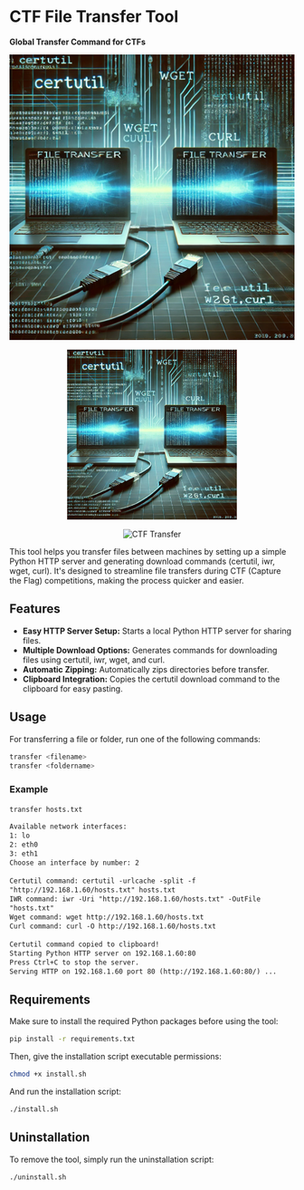 
# CTF File Transfer Tool

**Global Transfer Command for CTFs**

![CTF Transfer](ctf-transfer-small.png)

<p align="center">
  <img src="ctf-transfer-small.png" alt="CTF Transfer" width="300">
</p>

<p align="center">
  <img src="images/ctf-transfer-small.png" alt="CTF Transfer" width="500">
</p>

This tool helps you transfer files between machines by setting up a simple Python HTTP server and generating download commands (certutil, iwr, wget, curl). It's designed to streamline file transfers during CTF (Capture the Flag) competitions, making the process quicker and easier.

## Features
- **Easy HTTP Server Setup:** Starts a local Python HTTP server for sharing files.
- **Multiple Download Options:** Generates commands for downloading files using certutil, iwr, wget, and curl.
- **Automatic Zipping:** Automatically zips directories before transfer.
- **Clipboard Integration:** Copies the certutil download command to the clipboard for easy pasting.

## Usage

For transferring a file or folder, run one of the following commands:

```bash
transfer <filename>
transfer <foldername>
```

### Example
```bash
transfer hosts.txt
```

```plaintext
Available network interfaces:
1: lo
2: eth0
3: eth1
Choose an interface by number: 2

Certutil command: certutil -urlcache -split -f "http://192.168.1.60/hosts.txt" hosts.txt
IWR command: iwr -Uri "http://192.168.1.60/hosts.txt" -OutFile "hosts.txt"
Wget command: wget http://192.168.1.60/hosts.txt
Curl command: curl -O http://192.168.1.60/hosts.txt

Certutil command copied to clipboard!
Starting Python HTTP server on 192.168.1.60:80
Press Ctrl+C to stop the server.
Serving HTTP on 192.168.1.60 port 80 (http://192.168.1.60:80/) ...
```

## Requirements

Make sure to install the required Python packages before using the tool:

```bash
pip install -r requirements.txt
```

Then, give the installation script executable permissions:

```bash
chmod +x install.sh
```

And run the installation script:

```bash
./install.sh
```

## Uninstallation

To remove the tool, simply run the uninstallation script:

```bash
./uninstall.sh
```
